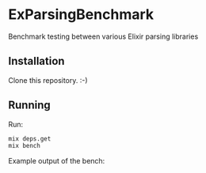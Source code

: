# ExParsingBenchmark

Benchmark testing between various Elixir parsing libraries

## Installation

Clone this repository. :-)

## Running

Run:

```sh
mix deps.get
mix bench
```

Example output of the bench:

```elixir
```
